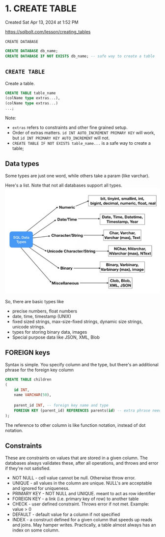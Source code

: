# 1. CREATE TABLE
Created Sat Apr 13, 2024 at 1:52 PM

https://sqlbolt.com/lesson/creating_tables

`CREATE DATABASE`
```sql
CREATE DATABASE db_name;
CREATE DATABASE IF NOT EXISTS db_name; -- safe way to create a table
```

## `CREATE TABLE`
Create a table.
```sql
CREATE TABLE table_name 
(colName type extras...), 
(colName type extras...)
...; 
```

Note:
- `extras` refers to constraints and other fine grained setup.
- Order of extras matters. `id INT AUTO_INCREMENT PRIMARY KEY` will work, but `id INT PRIMARY KEY AUTO_INCREMENT` will not.
- `CREATE TABLE IF NOT EXISTS table_name...` is a safe way to create a table;
## Data types
Some types are just one word, while others take a param (like varchar).

Here's a list. Note that not all databases support all types.
![](../../../../assets/1-CREATE-TABLE-image-1-b3eb175e.png)

So, there are basic types like 
- precise numbers, float numbers
- date, time, timestamp (UNIX)
- fixed sized strings, max-size-fixed strings, dynamic size strings, unicode strings.
- types for storing binary data, images
- Special purpose data like JSON, XML, Blob


## FOREIGN keys
Syntax is simple.
You specify column and the type, but there's an additional phrase for the foreign key column
```sql
CREATE TABLE children 
(
	id INT,
	name VARCHAR(50),
	
	parent_id INT, -- foreign key name and type
	FOREIGN KEY (parent_id) REFERENCES parents(id) -- extra phrase needed
);
```
The reference to other column is like function notation, instead of dot notation.

## Constraints
These are constraints on values that are stored in a given column. The databases always validates these, after all operations, and throws and error if they're not satisfied.

- NOT NULL - cell value cannot be null. Otherwise throw error.
- UNIQUE - all values in the column are unique. NULL's are acceptable and ignored for uniqueness.
- PRIMARY KEY - NOT NULL and UNIQUE. meant to act as row identifier
- FOREIGN KEY - a link (i.e. primary key of row) to another table
- CHECK - user defined constraint. Throws error if not met. Example: value > 0
- DEFAULT - default value for a column if not specified
- INDEX - a construct defined for a given column that speeds up reads and joins. May hamper writes. Practically, a table almost always has an index on some column.